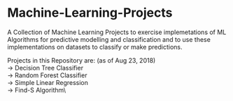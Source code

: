 # Machine-Learning-Projects
A Collection of Machine Learning Projects to exercise implemetations of ML Algorithms for predictive modelling and classification and to use these implementations on datasets to classify or make predictions.

Projects in this Repository are: (as of Aug 23, 2018)\
 -> Decision Tree Classifier\
 -> Random Forest Classifier\
 -> Simple Linear Regression\
 -> Find-S Algorithm\
